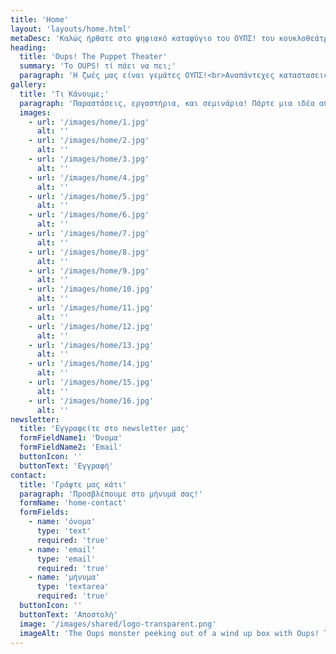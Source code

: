 ```yaml
---
title: 'Home'
layout: 'layouts/home.html'
metaDesc: 'Καλώς ήρθατε στο ψηφιακό καταφύγιο του ΟΥΠΣ! του κουκλοθεάτρου.'
heading:
  title: 'Oups! The Puppet Theater'
  summary: 'Το OUPS! τί πάει να πει;'
  paragraph: 'Η ζωές μας είναι γεμάτες ΟΥΠΣ!<br>Αναπάντεχες καταστασεις που μας κρατάνε πάντα σε εγρήγορση.<br>Με την καρδιά ανοιχτή ψαχνουμε την χαρά σε όσα ΟΥΠΣ!<br>Και αν προκύψουν και τα μεταμορφώνουμε σε γνώση και παιχνίδι.<br>Έσύ πόσα ΟΥΠΣ! έχεις κάνει σήμερα?!'
gallery:
  title: 'Τι Κάνουμε;'
  paragraph: 'Παραστάσεις, εργαστήρια, και σεμινάρια! Πάρτε μια ιδέα από τη δουλειά μας.'
  images:
    - url: '/images/home/1.jpg'
      alt: ''
    - url: '/images/home/2.jpg'
      alt: ''
    - url: '/images/home/3.jpg'
      alt: ''
    - url: '/images/home/4.jpg'
      alt: ''
    - url: '/images/home/5.jpg'
      alt: ''
    - url: '/images/home/6.jpg'
      alt: ''
    - url: '/images/home/7.jpg'
      alt: ''
    - url: '/images/home/8.jpg'
      alt: ''
    - url: '/images/home/9.jpg'
      alt: ''
    - url: '/images/home/10.jpg'
      alt: ''
    - url: '/images/home/11.jpg'
      alt: ''
    - url: '/images/home/12.jpg'
      alt: ''
    - url: '/images/home/13.jpg'
      alt: ''
    - url: '/images/home/14.jpg'
      alt: ''
    - url: '/images/home/15.jpg'
      alt: ''
    - url: '/images/home/16.jpg'
      alt: ''
newsletter:
  title: 'Εγγραφείτε στο newsletter μας'
  formFieldName1: 'Όνομα'
  formFieldName2: 'Email'
  buttonIcon: ''
  buttonText: 'Εγγραφή'
contact:
  title: 'Γράψτε μας κάτι'
  paragraph: 'Προσβλέπουμε στο μήνυμά σας!'
  formName: 'home-contact'
  formFields:
    - name: 'όνομα'
      type: 'text'
      required: 'true'
    - name: 'email'
      type: 'email'
      required: 'true'
    - name: 'μήνυμα'
      type: 'textarea'
      required: 'true'
  buttonIcon: ''
  buttonText: 'Αποστολή'
  image: '/images/shared/logo-transparent.png'
  imageAlt: 'The Oups monster peeking out of a wind up box with Oups! The Puppet Theater written on the box.'
---
```

